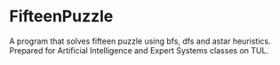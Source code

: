 # FifteenPuzzle
A program that solves fifteen puzzle using bfs, dfs and astar heuristics. Prepared for Artificial Intelligence and Expert Systems classes on TUL.
